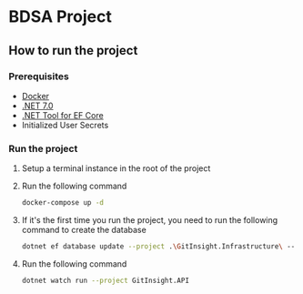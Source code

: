 # BDSA Project

## How to run the project

### Prerequisites

-   [Docker](https://www.docker.com/)
-   [.NET 7.0](https://dotnet.microsoft.com/download/dotnet/7.0)
-   [.NET Tool for EF Core](https://docs.microsoft.com/en-us/ef/core/cli/dotnet)
-   Initialized User Secrets


### Run the project

1.  Setup a terminal instance in the root of the project

2.  Run the following command

    ```bash
    docker-compose up -d
    ```

3. If it's the first time you run the project, you need to run the following command to create the database

    ```bash
    dotnet ef database update --project .\GitInsight.Infrastructure\ --startup-project .\GitInsight.API\
    ```

4.  Run the following command

    ```bash
    dotnet watch run --project GitInsight.API
    ```